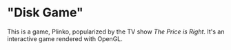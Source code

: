 <h1>"Disk Game"</h1>


<p>This is a game, Plinko, popularized by the TV show <i>The Price is Right</i>. It's an interactive game rendered with OpenGL. </p>
